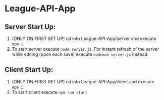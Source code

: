 # League-API-App

## Server Start Up:

1. (ONLY ON FIRST SET UP) cd into League-API-App/server and execute `npm i`
2. To start server execute `node server.js`. For instant refresh of the server while editing (upon each save) execute `nodemon server.js` instead. 

## Client Start Up:

1. (ONLY ON FIRST SET UP) cd into League-API-App/client and execute `npm i`
2. To start client execute `npm run start` 

